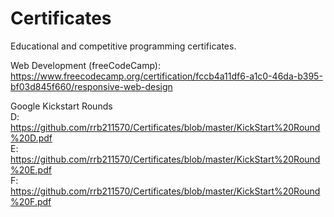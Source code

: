 # Certificates

Educational and competitive programming certificates.

Web Development (freeCodeCamp): https://www.freecodecamp.org/certification/fccb4a11df6-a1c0-46da-b395-bf03d845f660/responsive-web-design

Google Kickstart Rounds  
  D: https://github.com/rrb211570/Certificates/blob/master/KickStart%20Round%20D.pdf  
  E: https://github.com/rrb211570/Certificates/blob/master/KickStart%20Round%20E.pdf  
  F: https://github.com/rrb211570/Certificates/blob/master/KickStart%20Round%20F.pdf  
